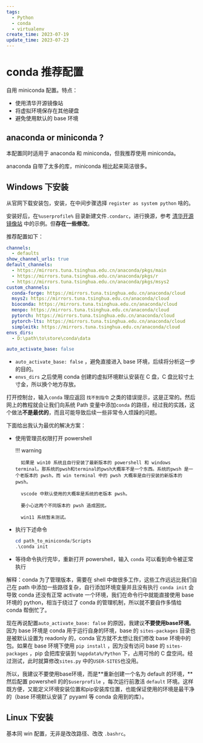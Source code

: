 ```yaml
---
tags:
  - Python
  - conda
  - virtualenv
create_time: 2023-07-19
update_time: 2023-07-23
---
```


# conda 推荐配置

自用 miniconda 配置。特点：

* 使用清华开源镜像站
* 将虚拟环境保存在其他硬盘
* 避免使用默认的 base 环境


<!-- more -->

## anaconda or miniconda ?

本配置同时适用于 anaconda 和 miniconda，但我推荐使用 miniconda。

anaconda 自带了太多的库，miniconda 相比起来简洁很多。

## Windows 下安装

从官网下载安装包，安装，在中间步骤选择 `register as system python` 啥的。

安装好后，在`%userprofile%` 目录新建文件`.condarc`，进行换源，参考 [清华开源镜像站](https://mirrors.tuna.tsinghua.edu.cn/help/anaconda/) 中的示例。但**存在一些修改**。

推荐配置如下：

```yaml linenums="1"
channels:
  - defaults
show_channel_urls: true
default_channels:
  - https://mirrors.tuna.tsinghua.edu.cn/anaconda/pkgs/main
  - https://mirrors.tuna.tsinghua.edu.cn/anaconda/pkgs/r
  - https://mirrors.tuna.tsinghua.edu.cn/anaconda/pkgs/msys2
custom_channels:
  conda-forge: https://mirrors.tuna.tsinghua.edu.cn/anaconda/cloud
  msys2: https://mirrors.tuna.tsinghua.edu.cn/anaconda/cloud
  bioconda: https://mirrors.tuna.tsinghua.edu.cn/anaconda/cloud
  menpo: https://mirrors.tuna.tsinghua.edu.cn/anaconda/cloud
  pytorch: https://mirrors.tuna.tsinghua.edu.cn/anaconda/cloud
  pytorch-lts: https://mirrors.tuna.tsinghua.edu.cn/anaconda/cloud
  simpleitk: https://mirrors.tuna.tsinghua.edu.cn/anaconda/cloud
envs_dirs:
  - D:\path\to\store\conda\data

auto_activate_base: false
```

- `auto_activate_base: false` ，避免直接进入 base 环境，后续将分析这一步的目的。
- `envs_dirs` 之后使用 conda 创建的虚拟环境默认安装在 C 盘，C 盘比较寸土寸金，所以换个地方存放。

打开控制台，输入`conda` 理应返回 `找不到指令`  之类的错误提示，这是正常的。然后网上的教程就会让我们向系统 Path 变量中添加`conda` 的路径，经过我的实践，这个做法**不是最优的**，而且可能导致后续一些非常令人烦躁的问题。

下面给出我认为最优的解决方案：

- 使用管理员权限打开 powershell 

    !!! warning 

        如果是 win10 系统且自行安装了最新版本的 powershell 和 windows terminal。那系统的pwsh和terminal的pwsh大概率不是一个东西。系统的pwsh 是一个老版本的 pwsh，而 win terminal 中的 pwsh 大概率是自行安装的新版本的 pwsh。
        
        vscode 中默认使用的大概率是系统的老版本 pwsh。

        要小心这两个不同版本的 pwsh 造成困扰。

        win11 系统暂未测试。

- 执行下述命令
    
    ```powershell
    cd path_to_miniconda/Scripts
    .\conda init
    ```
    
- 等待命令执行完毕，重新打开 powershell，输入 `conda` 可以看到命令被正常执行

解释：conda 为了管理版本，需要在 shell 中做很多工作，这些工作远远比我们自己在 path 中添加一些路径复杂，自行添加环境变量并且没有执行 `conda init` 会导致 conda 还没有正常 activate 一个环境，我们在命令行中就能直接使用 base 环境的 python，相当于绕过了 conda 的管理机制，所以就不要自作多情给 conda 帮倒忙了。

现在再说配置`auto_activate_base: false` 的原因，我建议**不要使用base环境**。因为 base 环境是 conda 用于运行自身的环境，base 的 `sites-packages` 目录也是被默认设置为 readonly 的，conda 官方就不太想让我们修改 base 环境中的包。如果在 base 环境下使用 `pip install` ，因为没有访问 base 的 `sites-packages` ，pip 会把库安装到 `%appdata%/Python` 下，占用可怜的 C 盘空间。经过测试，此时就算修改`sites.py` 中的`USER-SITES`也没用。

所以，我建议不要使用base环境，而是**重新创建一个名为 default 的环境，**然后配置 powershell 的的`$userprofile` ，每次运行前激活 `default` 环境。这样既方便，又能定义环境安装位置和pip安装库位置，也能保证使用的环境是最干净的（base 环境默认安装了 pyyaml 等 conda 会用到的库）。

## Linux 下安装

基本同 win 配置，无非是改改路径、改改 `.bashrc`。

